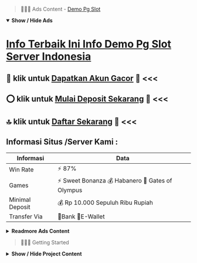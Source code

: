 > :red_circle::red_circle::red_circle: Ads Content - [Demo Pg Slot](https://atom.io/packages/demo-pg-slot)

<details open><summary><b>Show / Hide Ads</b></summary>

# [Info Terbaik Ini Info Demo Pg Slot Server Indonesia](https://atom.io/packages/demo-pg-slot)
## :8ball: klik untuk [Dapatkan Akun Gacor](https://golinkurl.github.io/promo/) :green_heart: <<< 
## :o: klik untuk [Mulai Deposit Sekarang](https://golinkurl.github.io/) :cake: <<< 
## :top: klik untuk [Daftar Sekarang](https://golinkurl.github.io/) :star2: <<< 

## Informasi Situs /Server Kami : 

| Informasi  | Data |
| ------------- | ------------- |
| Win Rate  | ⚡ 87% |
| Games  | ⚡ Sweet Bonanza 💰 Habanero 🔱 Gates of Olympus |
| Minimal Deposit  | 💰 Rp 10.000 Sepuluh Ribu Rupiah |
| Transfer Via  | 🏅Bank 🏅E-Wallet |

<details><summary><b>Readmore Ads Content</b></summary>

## Table Of Content
- [Kunci Main Slot Gacor](#slot-gacor)
- [Ini Info Slot Aztec Gems](#slot-aztec-gems)
- [Rekomendasi Terbaik Slot Gacor 2022](#slot-gacor-2022)
- [Hasil Hitungan Slot Online Pragmatic](#slot-online-pragmatic)
- [Bocoran Gacor Slot Olympus](#slot-olympus)

## Slot Gacor
Menentukan Jenis mesin slot sangat suka dimainkan Setiap provider slot pilihan memiliki selama situs slot pragmatic dihadirkan sebagai bertentangan suatu seimbang lainnya misalnya tersedia mesin slot progesive, slot clasic ataupun slot mega ways. Dengan memahami susunan ataupun pola main pada setiap mutu mesin agen toto play tersebut tentunya akan memberikan kemenangan besar.
## Slot Aztec Gems
Bisakah bermain slot online deposit via e-wallet? Pasti saja! Seluruh game slot online kita tersedia lakukan dimainkan cukup ke ujung jari saudara sama mendatangi ruang judi online yang kita referensikan jenis seluler ataupun men-download situs judi online24jam terpercaya 2022 slot pada handphone kalian. Para member sanggup melangsungkan deposit agar judi online deposit via e-wallet dengan demikian kalian dapat menerus dapat menikmati setiap kegemparan bermain slot online kepeng asli dimanapun saudara inginkan.
## Slot Gacor 2022
ingin beroleh besar pada slot bermain pragmatic? Cari sendiri mutu mainan yang mempunyai jackpot besar hanya dekat situs Agentotoplay. Jackpot hebat penting pada pemilihan permainan. Dengan jackpot yang besar hingga ketangkasan yang didapat serta besar. Jangan berhenti tamat Saudara mencapai jackpot utama. Ini tenggang ampuh agar hadiah super besar. Kita wajib maju memutar ataupun memainkan trik bermain situs slot online pragmatic play supaya berhasil hebat serta enteng yang bisa kami coba. Cara-cara itu terbukti efektif jika digunakan. Jadi, kita nggak butuh ragu maupun was-was serta cara-cara tersebut. Sebab, belaka taktik pada atas telah nyata manjur bersama jitu untuk menang.


## Slot Online Pragmatic
Tingkat Winrate Yang Tinggi, Winrate yakni perihal yang penting yang kudu diketahui para Anggota judi slot online. Setiap game slot online yang kami sediakan mempunyai winrate yang berparak beda jadi makin oke anda pokok mendalami tunggal game agar kamu mampu memperoleh giliran berjaya yang tinggi.

## Slot Olympus
SLOT PRAGMATIC ialah Situs judi slot unggul dengan terpercaya no 1, sebenarnya mempersangat game slot online terlengkap pula judi onlne terpercaya Indonesia. Agen judi online terpercaya SLOT PRAGMATIC amat kelihatannya Kamu untuk permainan judi slot pilihan duit orisinil sangat pelaksanaan slot online maupun perangkat lainnya layaknya browser pada laptop ataupun smartphone.

</details>

</details>

> :red_circle::red_circle::red_circle: Getting Started

<details><summary><b>Show / Hide Project Content</b></summary>

#  Project Name / Title : 
ATPEngine Project #61
##  Getting Started : 
These instructions will get you a copy of the project up and running on your local machine for development and testing purposes. See deployment for notes on how to deploy the project on a live system.

##  Installation for ATPEngine Project #61 : 
A step by step guide that will tell you how to get the development environment up and running.
<ul><li>How to install #1</li><li>How to install #2</li><li>How to install #3</li><li>How to install #4</li><li>How to install #5</li><li>How to install #6</li></ul>

##  Usage : 
A few examples of useful commands and/or tasks.
<ul><li>Usage #1</li><li>Usage  #2</li><li>Usage  #3</li><li>Usage #4</li><li>Usage  #5</li><li>Usage  #6</li></ul>

##  Ads Links : 
Get To Know about our other ads.


[Slot Joker123 Gacor Hari Ini](https://atom.io/packages/slot-joker123)

[Slot Games Winrate Tinggi](https://atom.io/packages/slot-games)

[Slot Togel Winrate Tertinggi](https://atom.io/packages/slot-togel)

[Judi Onlen Slot Tergacor](https://atom.io/packages/judi-onlen-slot)

[Slot 4d Togel Akun Demo](https://atom.io/packages/slot-4d-togel)

[Slot Pragmatik Bet 5000 Rupiah](https://atom.io/packages/slot-pragmatik)

[Demo Slot Indonesia Yang Lagi Gacor Sekarang](https://atom.io/packages/demo-slot-indonesia)

[Pg Slot Joker Gaming](https://atom.io/packages/pg-slot)

[Slot Depo 10rb Terbaru Di 2022](https://atom.io/packages/slot-depo-10rb)

[Demo Slot Olympus Tahun Ini 2022](https://atom.io/packages/demo-slot-olympus)

[Slot Deposit Linkaja Gacor Hari Ini](https://atom.io/packages/slot-deposit-linkaja)

[Game Online Slot Via Pulsa](https://atom.io/packages/game-online-slot)

[Slot Demo Pg Paling Rekomendasi](https://atom.io/packages/slot-demo-pg)

[Joker Slot Rekomendasi Kami](https://atom.io/packages/joker-slot)

##  Additional Project That Can Be Usefull : 
Get To Know about our other projects.


[ATPEngine Project #56](https://atom.io/packages/atpengine-project-56)

[ATPEngine Project #71](https://atom.io/packages/atpengine-project-71)

[ATPEngine Project #20](https://atom.io/packages/atpengine-project-20)

[ATPEngine Project #76](https://atom.io/packages/atpengine-project-76)

[ATPEngine Project #100](https://atom.io/packages/atpengine-project-100)

[ATPEngine Project #96](https://atom.io/packages/atpengine-project-96)

[ATPEngine Project #22](https://atom.io/packages/atpengine-project-22)

##  Master Project : 
Incase you want to know more about our master project, please visit [ATPEngine Home Project](https://atom.io/packages/atpengine-home-project)

</details>
